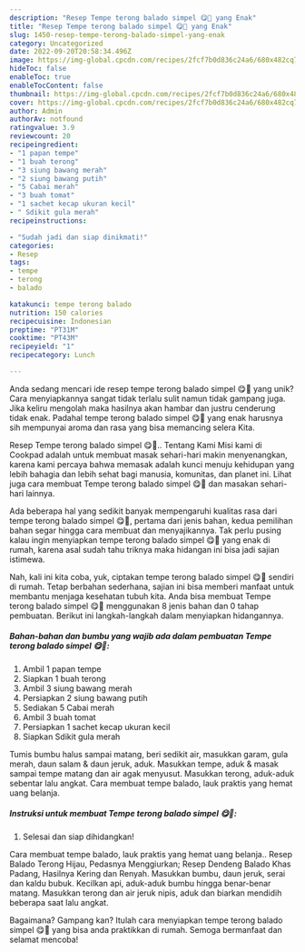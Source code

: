 ```yaml
---
description: "Resep Tempe terong balado simpel 😋🤤 yang Enak"
title: "Resep Tempe terong balado simpel 😋🤤 yang Enak"
slug: 1450-resep-tempe-terong-balado-simpel-yang-enak
category: Uncategorized
date: 2022-09-20T20:58:34.496Z
image: https://img-global.cpcdn.com/recipes/2fcf7b0d836c24a6/680x482cq70/tempe-terong-balado-simpel-foto-resep-utama.jpg
hideToc: false
enableToc: true
enableTocContent: false
thumbnail: https://img-global.cpcdn.com/recipes/2fcf7b0d836c24a6/680x482cq70/tempe-terong-balado-simpel-foto-resep-utama.jpg
cover: https://img-global.cpcdn.com/recipes/2fcf7b0d836c24a6/680x482cq70/tempe-terong-balado-simpel-foto-resep-utama.jpg
author: Admin
authorAv: notfound
ratingvalue: 3.9
reviewcount: 20
recipeingredient:
- "1 papan tempe"
- "1 buah terong"
- "3 siung bawang merah"
- "2 siung bawang putih"
- "5 Cabai merah"
- "3 buah tomat"
- "1 sachet kecap ukuran kecil"
- " Sdikit gula merah"
recipeinstructions:

- "Sudah jadi dan siap dinikmati!"
categories:
- Resep
tags:
- tempe
- terong
- balado

katakunci: tempe terong balado 
nutrition: 150 calories
recipecuisine: Indonesian
preptime: "PT31M"
cooktime: "PT43M"
recipeyield: "1"
recipecategory: Lunch

---
```





Anda sedang mencari ide resep tempe terong balado simpel 😋🤤 yang unik? Cara menyiapkannya sangat tidak terlalu sulit namun tidak gampang juga. Jika keliru mengolah maka hasilnya akan hambar dan justru cenderung tidak enak. Padahal tempe terong balado simpel 😋🤤 yang enak harusnya sih mempunyai aroma dan rasa yang bisa memancing selera Kita.





Resep Tempe terong balado simpel 😋🤤.. Tentang Kami Misi kami di Cookpad adalah untuk membuat masak sehari-hari makin menyenangkan, karena kami percaya bahwa memasak adalah kunci menuju kehidupan yang lebih bahagia dan lebih sehat bagi manusia, komunitas, dan planet ini. Lihat juga cara membuat Tempe terong balado simpel 😋🤤 dan masakan sehari-hari lainnya.

Ada beberapa hal yang sedikit banyak mempengaruhi kualitas rasa dari tempe terong balado simpel 😋🤤, pertama dari jenis bahan, kedua pemilihan bahan segar hingga cara membuat dan menyajikannya. Tak perlu pusing kalau ingin menyiapkan tempe terong balado simpel 😋🤤 yang enak di rumah, karena asal sudah tahu triknya maka hidangan ini bisa jadi sajian istimewa.






Nah, kali ini kita coba, yuk, ciptakan tempe terong balado simpel 😋🤤 sendiri di rumah. Tetap berbahan sederhana, sajian ini bisa memberi manfaat untuk membantu menjaga kesehatan tubuh kita. Anda bisa membuat Tempe terong balado simpel 😋🤤 menggunakan 8 jenis bahan dan 0 tahap pembuatan. Berikut ini langkah-langkah dalam menyiapkan hidangannya.

<!--inarticleads1-->

##### Bahan-bahan dan bumbu yang wajib ada dalam pembuatan Tempe terong balado simpel 😋🤤:

1. Ambil 1 papan tempe
1. Siapkan 1 buah terong
1. Ambil 3 siung bawang merah
1. Persiapkan 2 siung bawang putih
1. Sediakan 5 Cabai merah
1. Ambil 3 buah tomat
1. Persiapkan 1 sachet kecap ukuran kecil
1. Siapkan  Sdikit gula merah


Tumis bumbu halus sampai matang, beri sedikit air, masukkan garam, gula merah, daun salam &amp; daun jeruk, aduk. Masukkan tempe, aduk &amp; masak sampai tempe matang dan air agak menyusut. Masukkan terong, aduk-aduk sebentar lalu angkat. Cara membuat tempe balado, lauk praktis yang hemat uang belanja. 

<!--inarticleads2-->

##### Instruksi untuk membuat Tempe terong balado simpel 😋🤤:


1. Selesai dan siap dihidangkan!

Cara membuat tempe balado, lauk praktis yang hemat uang belanja.. Resep Balado Terong Hijau, Pedasnya Menggiurkan; Resep Dendeng Balado Khas Padang, Hasilnya Kering dan Renyah. Masukkan bumbu, daun jeruk, serai dan kaldu bubuk. Kecilkan api, aduk-aduk bumbu hingga benar-benar matang. Masukkan terong dan air jeruk nipis, aduk dan biarkan mendidih beberapa saat lalu angkat. 

Bagaimana? Gampang kan? Itulah cara menyiapkan tempe terong balado simpel 😋🤤 yang bisa anda praktikkan di rumah. Semoga bermanfaat dan selamat mencoba!
